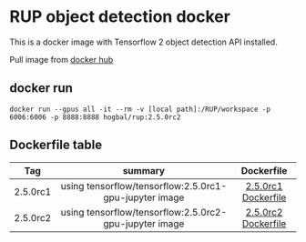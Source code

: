 # RUP object detection docker

This is a docker image with Tensorflow 2 object detection API installed.

Pull image from [docker hub](https://hub.docker.com/repository/docker/hogbal/rup)


## docker run
```
docker run --gpus all -it --rm -v [local path]:/RUP/workspace -p 6006:6006 -p 8888:8888 hogbal/rup:2.5.0rc2
```
## Dockerfile table
|Tag|summary|Dockerfile|
|:---:|:---:|:------:|
|2.5.0rc1|using tensorflow/tensorflow:2.5.0rc1-gpu-jupyter image|[2.5.0rc1 Dockerfile](https://github.com/hogbal/RUP/blob/master/docker/2.5.0rc1/Dockerfile)|
|2.5.0rc2|using tensorflow/tensorflow:2.5.0rc2-gpu-jupyter image|[2.5.0rc2 Dockerfile](https://github.com/hogbal/RUP/blob/master/docker/2.5.0rc2/Dockerfile)|

